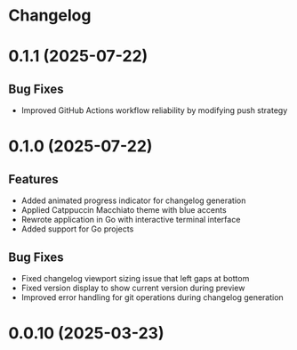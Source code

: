 # Changelog

# 0.1.1 (2025-07-22)

## Bug Fixes
- Improved GitHub Actions workflow reliability by modifying push strategy


# 0.1.0 (2025-07-22)

## Features
- Added animated progress indicator for changelog generation
- Applied Catppuccin Macchiato theme with blue accents
- Rewrote application in Go with interactive terminal interface
- Added support for Go projects

## Bug Fixes
- Fixed changelog viewport sizing issue that left gaps at bottom
- Fixed version display to show current version during preview
- Improved error handling for git operations during changelog generation


# 0.0.10 (2025-03-23)



